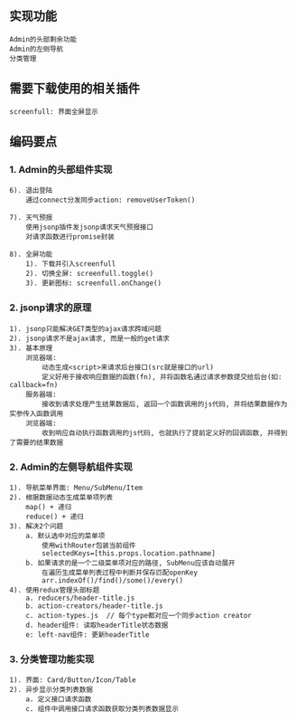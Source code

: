 ## 实现功能
    Admin的头部剩余功能
    Admin的左侧导航
    分类管理

## 需要下载使用的相关插件
    screenfull: 界面全屏显示

## 编码要点
### 1. Admin的头部组件实现
    6). 退出登陆
        通过connect分发同步action: removeUserToken()

    7). 天气预报
        使用jsonp插件发jsonp请求天气预报接口
        对请求函数进行promise封装

    8). 全屏功能
        1). 下载并引入screenfull
        2). 切换全屏: screenfull.toggle()
        3). 更新图标: screenfull.onChange()

### 2. jsonp请求的原理
    1). jsonp只能解决GET类型的ajax请求跨域问题
    2). jsonp请求不是ajax请求, 而是一般的get请求
    3). 基本原理
        浏览器端:
            动态生成<script>来请求后台接口(src就是接口的url)
            定义好用于接收响应数据的函数(fn), 并将函数名通过请求参数提交给后台(如: callback=fn)
        服务器端:
            接收到请求处理产生结果数据后, 返回一个函数调用的js代码, 并将结果数据作为实参传入函数调用
        浏览器端:
            收到响应自动执行函数调用的js代码, 也就执行了提前定义好的回调函数, 并得到了需要的结果数据

### 2. Admin的左侧导航组件实现
    1). 导航菜单界面: Menu/SubMenu/Item
    2). 根据数据动态生成菜单项列表
        map() + 递归
        reduce() + 递归
    3). 解决2个问题
        a. 默认选中对应的菜单项
            使用withRouter包装当前组件
            selectedKeys=[this.props.location.pathname]
        b. 如果请求的是一个二级菜单项对应的路径, SubMenu应该自动展开
            在遍历生成菜单列表过程中判断并保存匹配openKey
            arr.indexOf()/find()/some()/every()
    4). 使用redux管理头部标题
        a. reducers/header-title.js
        b. action-creators/header-title.js
        c. action-types.js  // 每个type都对应一个同步action creator
        d. header组件: 读取headerTitle状态数据
        e: left-nav组件: 更新headerTitle

### 3. 分类管理功能实现
    1). 界面: Card/Button/Icon/Table
    2). 异步显示分类列表数据
        a. 定义接口请求函数
        c. 组件中调用接口请求函数获取分类列表数据显示
        